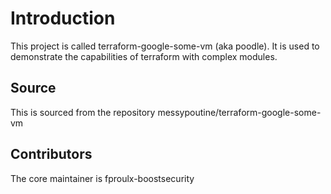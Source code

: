 # Introduction

This project is called terraform-google-some-vm (aka poodle). It is used to demonstrate the capabilities of terraform with complex modules.

## Source

This is sourced from the repository messypoutine/terraform-google-some-vm

## Contributors

The core maintainer is fproulx-boostsecurity
